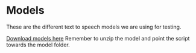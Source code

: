 # Models

These are the different text to speech models we are using for testing.

[Download models here](https://alphacephei.com/vosk/models)
Remember to unzip the model and point the script towards the model folder.
